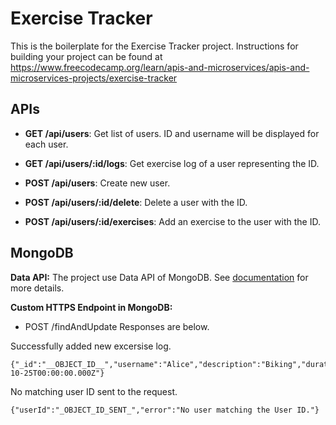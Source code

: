 # Exercise Tracker

This is the boilerplate for the Exercise Tracker project. Instructions for building your project can be found at https://www.freecodecamp.org/learn/apis-and-microservices/apis-and-microservices-projects/exercise-tracker

## APIs

- **GET /api/users**: Get list of users. ID and username will be displayed for each user.
- **GET /api/users/:id/logs**: Get exercise log of a user representing the ID.

- **POST /api/users**: Create new user.
- **POST /api/users/:id/delete**: Delete a user with the ID.
- **POST /api/users/:id/exercises**: Add an exercise to the user with the ID.

## MongoDB

**Data API:** The project use Data API of MongoDB. See [documentation](https://www.mongodb.com/docs/atlas/api/data-api/) for more details.

**Custom HTTPS Endpoint in MongoDB:**

- POST /findAndUpdate
  Responses are below.

Successfully added new excersise log.

```
{"_id":"__OBJECT_ID__","username":"Alice","description":"Biking","duration":60,"date":"2001-10-25T00:00:00.000Z"}
```

No matching user ID sent to the request.

```
{"userId":"_OBJECT_ID_SENT_","error":"No user matching the User ID."}
```
